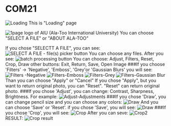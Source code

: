 # COM21
![Loading](https://user-images.githubusercontent.com/90143818/170867316-e3a8e881-2b47-4589-a055-2359baba0894.png)
This is "Loading" page

![1page](https://user-images.githubusercontent.com/90143818/170867492-2f8e1806-a15b-4efb-b945-5d3e34d0fbd4.png)
logo of AIU (Ala-Too International University)
You can choose "SELECT A FILE" or "ABOUT ALA-TOO"

If you chose "SELECTT A FILE", you can see:
![SELECT A FILE - file(s) picker button](https://user-images.githubusercontent.com/90143818/170867888-7ab5839e-797c-44ca-a524-74d5ff0d6f78.png)
You can choose any files.
After you see:
![batch processing button](https://user-images.githubusercontent.com/90143818/170868487-69263e35-4cb9-4361-a61a-e2999391a437.png)
You can choose: Adjust, Filters, Reset, Crop, Draw
other buttons: Exit, Return, Save, Open Image
###If you choose 'Filters' -> 'Negative', 'Emboss', 'Grey'or 'Gaussian Blurs'
you will see:
![Filters -Negative](https://user-images.githubusercontent.com/90143818/170868797-0a6677a5-ba30-4ea9-9196-da31dc818d41.png)
![Filters-Emboss](https://user-images.githubusercontent.com/90143818/170868946-91bf550a-0245-49d9-86f0-09023af53012.png)
![Filters-Grey](https://user-images.githubusercontent.com/90143818/170869035-dc418bab-f8d5-4b9b-a453-5e78c1273a0f.png)
![Filters-Gaussian Blur](https://user-images.githubusercontent.com/90143818/170869111-257bb1d7-9c94-420b-bbf9-d64cd6b9ca99.png)
Than you can choose "Apply" or "Cancel"
If you chose "Apply", but you want to return original photo, you can "Reset". "Reset" can return original photo. 
###If you chose 'Adjust', you can change: Contrast, Sharpness, Brightness.
For example:
![Adjust-Adjustments](https://user-images.githubusercontent.com/90143818/170869496-fd1a6bf6-3a9a-4957-88b1-c70517d94bb4.png)
###If you chose 'Draw', you can change pencil size and you can choose any colors:
![Draw](https://user-images.githubusercontent.com/90143818/170869777-7e450bb5-7de9-4596-9377-9aaaf58c85f6.png) And you can choose 'Save' or 'Reset'.
if you chose 'Save', you will see:
![Draw](https://user-images.githubusercontent.com/90143818/170870052-0af1167a-e754-4b58-b050-13f853a492c5.png)
###If you chose 'Crop', you will see:
![Crop](https://user-images.githubusercontent.com/90143818/170870244-6cc6c4cb-1ccf-493c-b581-f5e6d58764a8.png)
After you can seve:
![Crop2](https://user-images.githubusercontent.com/90143818/170870316-cc7ccceb-7e73-4b39-b3fe-8a7ae9c879c7.png)
RESULT:
![Crop result](https://user-images.githubusercontent.com/90143818/170870376-d97d2a19-ef8a-4703-b475-c5074e5b179c.png)





